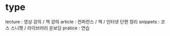 
# type

lecture : 영상 강의 / 책 강의
article : 컨퍼런스 / 책 / 인터넷 단편 정리
snippets : 코스 스니펫 / 라이브러리 온보딩 
pratice : 연습